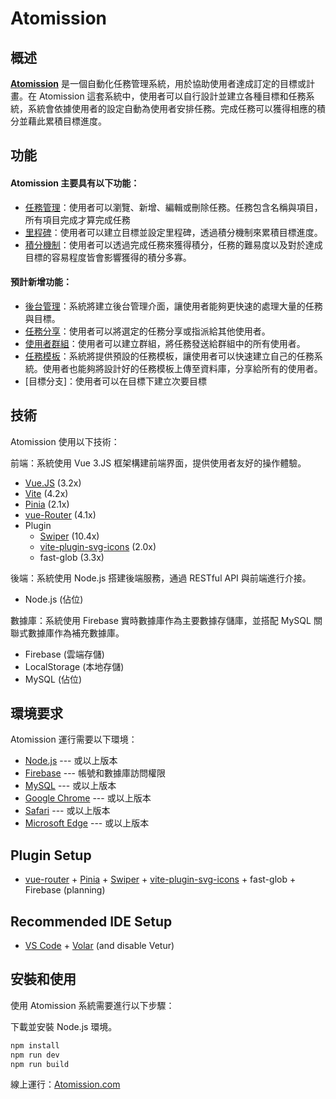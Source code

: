 # Atomission

## 概述
[**Atomission**](#) 是一個自動化任務管理系統，用於協助使用者達成訂定的目標或計畫。在 Atomission 這套系統中，使用者可以自行設計並建立各種目標和任務系統，系統會依據使用者的設定自動為使用者安排任務。完成任務可以獲得相應的積分並藉此累積目標進度。

## 功能
#### Atomission 主要具有以下功能：

* [任務管理](#)：使用者可以瀏覽、新增、編輯或刪除任務。任務包含名稱與項目，所有項目完成才算完成任務
* [里程碑]()：使用者可以建立目標並設定里程碑，透過積分機制來累積目標進度。
* [積分機制]()：使用者可以透過完成任務來獲得積分，任務的難易度以及對於達成目標的容易程度皆會影響獲得的積分多寡。

#### 預計新增功能：
* [後台管理]()：系統將建立後台管理介面，讓使用者能夠更快速的處理大量的任務與目標。
* [任務分享]()：使用者可以將選定的任務分享或指派給其他使用者。
* [使用者群組]()：使用者可以建立群組，將任務發送給群組中的所有使用者。
* [任務模板]()：系統將提供預設的任務模板，讓使用者可以快速建立自己的任務系統。使用者也能夠將設計好的任務模板上傳至資料庫，分享給所有的使用者。
* [目標分支]：使用者可以在目標下建立次要目標

## 技術
Atomission 使用以下技術：

前端：系統使用 Vue 3.JS 框架構建前端界面，提供使用者友好的操作體驗。
- [Vue.JS](https://vuejs.org/) (3.2x)
- [Vite](https://vitejs.dev/) (4.2x)
- [Pinia](https://pinia.vuejs.org/) (2.1x)
- [vue-Router](https://router.vuejs.org/) (4.1x)
- Plugin
    - [Swiper](https://swiperjs.com/) (10.4x)
    - [vite-plugin-svg-icons](https://github.com/vbenjs/vite-plugin-svg-icons) (2.0x)
    - fast-glob (3.3x)

後端：系統使用 Node.js 搭建後端服務，通過 RESTful API 與前端進行介接。
- Node.js (佔位)

數據庫：系統使用 Firebase 實時數據庫作為主要數據存儲庫，並搭配 MySQL 關聯式數據庫作為補充數據庫。
- Firebase (雲端存儲)
- LocalStorage (本地存儲)
- MySQL (佔位)

## 環境要求
Atomission 運行需要以下環境：

* [Node.js](#環境要求) --- 或以上版本
* [Firebase](#環境要求) --- 帳號和數據庫訪問權限
* [MySQL](#環境要求) --- 或以上版本
* [Google Chrome](#環境要求) --- 或以上版本
* [Safari](#環境要求) --- 或以上版本
* [Microsoft Edge](#環境要求) --- 或以上版本



## Plugin Setup
- [vue-router](https://router.vuejs.org/) + [Pinia](https://pinia.vuejs.org/) + [Swiper](https://swiperjs.com/) + [vite-plugin-svg-icons](https://github.com/vbenjs/vite-plugin-svg-icons) + fast-glob + Firebase (planning)
## Recommended IDE Setup

- [VS Code](https://code.visualstudio.com/) + [Volar](https://marketplace.visualstudio.com/items?itemName=Vue.volar) (and disable Vetur)
## 安裝和使用
使用 Atomission 系統需要進行以下步驟：

下載並安裝 Node.js 環境。

```bash
npm install
npm run dev
npm run build
```

線上運行：[Atomission.com](https://atomission.com)
